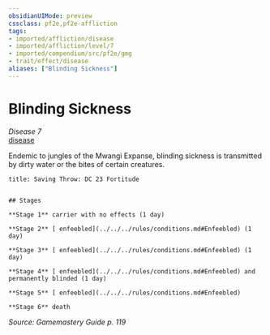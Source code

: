 ```yaml
---
obsidianUIMode: preview
cssclass: pf2e,pf2e-affliction
tags:
- imported/affliction/disease
- imported/affliction/level/7
- imported/compendium/src/pf2e/gmg
- trait/effect/disease
aliases: ["Blinding Sickness"]
---
```

# Blinding Sickness
*Disease 7*  
[disease](rules/traits/disease.md)  

Endemic to jungles of the Mwangi Expanse, blinding sickness is transmitted by dirty water or the bites of certain creatures.

```ad-inline-affliction
title: Saving Throw: DC 23 Fortitude


## Stages

**Stage 1** carrier with no effects (1 day)

**Stage 2** [ enfeebled](../../../rules/conditions.md#Enfeebled) (1 day)

**Stage 3** [ enfeebled](../../../rules/conditions.md#Enfeebled) (1 day)

**Stage 4** [ enfeebled](../../../rules/conditions.md#Enfeebled) and permanently blinded (1 day)

**Stage 5** [ enfeebled](../../../rules/conditions.md#Enfeebled)

**Stage 6** death
```

*Source: Gamemastery Guide p. 119*

